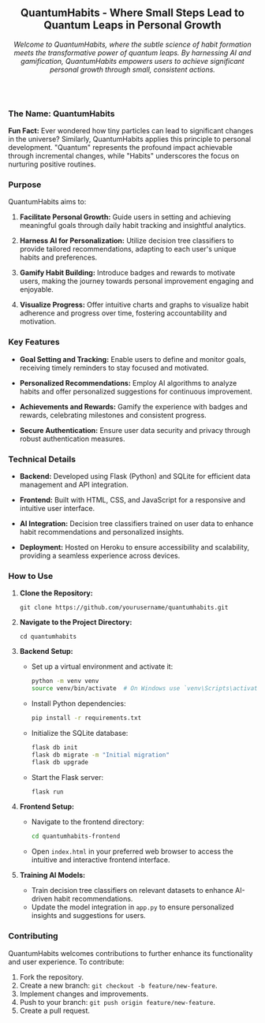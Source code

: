 <h2 align="center">QuantumHabits - Where Small Steps Lead to Quantum Leaps in Personal Growth</h2>

<p align="center">
  <em>Welcome to QuantumHabits, where the subtle science of habit formation meets the transformative power of quantum leaps. By harnessing AI and gamification, QuantumHabits empowers users to achieve significant personal growth through small, consistent actions.</em>
</p><br><br>

### The Name: QuantumHabits

**Fun Fact:** Ever wondered how tiny particles can lead to significant changes in the universe? Similarly, QuantumHabits applies this principle to personal development. "Quantum" represents the profound impact achievable through incremental changes, while "Habits" underscores the focus on nurturing positive routines.

### Purpose

QuantumHabits aims to:

1. **Facilitate Personal Growth:** Guide users in setting and achieving meaningful goals through daily habit tracking and insightful analytics.
   
2. **Harness AI for Personalization:** Utilize decision tree classifiers to provide tailored recommendations, adapting to each user's unique habits and preferences.

3. **Gamify Habit Building:** Introduce badges and rewards to motivate users, making the journey towards personal improvement engaging and enjoyable.

4. **Visualize Progress:** Offer intuitive charts and graphs to visualize habit adherence and progress over time, fostering accountability and motivation.

### Key Features

- **Goal Setting and Tracking:** Enable users to define and monitor goals, receiving timely reminders to stay focused and motivated.
  
- **Personalized Recommendations:** Employ AI algorithms to analyze habits and offer personalized suggestions for continuous improvement.
  
- **Achievements and Rewards:** Gamify the experience with badges and rewards, celebrating milestones and consistent progress.
  
- **Secure Authentication:** Ensure user data security and privacy through robust authentication measures.

### Technical Details

- **Backend:** Developed using Flask (Python) and SQLite for efficient data management and API integration.
  
- **Frontend:** Built with HTML, CSS, and JavaScript for a responsive and intuitive user interface.
  
- **AI Integration:** Decision tree classifiers trained on user data to enhance habit recommendations and personalized insights.

- **Deployment:** Hosted on Heroku to ensure accessibility and scalability, providing a seamless experience across devices.

### How to Use

1. **Clone the Repository:**
   
   ```
   git clone https://github.com/yourusername/quantumhabits.git
   ```

2. **Navigate to the Project Directory:**
   
   ```
   cd quantumhabits
   ```

3. **Backend Setup:**

   - Set up a virtual environment and activate it:
     ```bash
     python -m venv venv
     source venv/bin/activate  # On Windows use `venv\Scripts\activate`
     ```
   - Install Python dependencies:
     ```bash
     pip install -r requirements.txt
     ```
   - Initialize the SQLite database:
     ```bash
     flask db init
     flask db migrate -m "Initial migration"
     flask db upgrade
     ```
   - Start the Flask server:
     ```bash
     flask run
     ```

4. **Frontend Setup:**

   - Navigate to the frontend directory:
     ```bash
     cd quantumhabits-frontend
     ```
   - Open `index.html` in your preferred web browser to access the intuitive and interactive frontend interface.

5. **Training AI Models:**

   - Train decision tree classifiers on relevant datasets to enhance AI-driven habit recommendations.
   - Update the model integration in `app.py` to ensure personalized insights and suggestions for users.

### Contributing

QuantumHabits welcomes contributions to further enhance its functionality and user experience. To contribute:

1. Fork the repository.
2. Create a new branch: `git checkout -b feature/new-feature`.
3. Implement changes and improvements.
4. Push to your branch: `git push origin feature/new-feature`.
5. Create a pull request.
